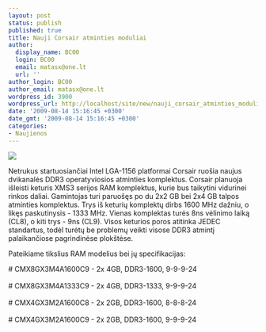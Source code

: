 ```yaml
---
layout: post
status: publish
published: true
title: Nauji Corsair atminties moduliai
author:
  display_name: BC00
  login: BC00
  email: matasx@one.lt
  url: ''
author_login: BC00
author_email: matasx@one.lt
wordpress_id: 3900
wordpress_url: http://localhost/site/new/nauji_corsair_atminties_moduliai/
date: '2009-08-14 15:16:45 +0300'
date_gmt: '2009-08-14 15:16:45 +0300'
categories:
- Naujienos
---
```

<div class="imgright"><img src="http://tbn1.google.com/images?q=tbn:sJK1jSnJ1rD7ZM:http://akuba.technews.lt/CorsairLogo.jpg"  /></div>
<p>Netrukus startuosiančiai Intel LGA-1156 platformai Corsair ruošia naujus dvikanalės DDR3 operatyviosios atminties komplektus. Corsair planuoja išleisti keturis XMS3 serijos RAM komplektus, kurie bus taikytini vidurinei rinkos daliai. Gamintojas turi paruošęs po du 2x2 GB bei 2x4 GB talpos atminties komplektus. Trys iš keturių komplektų dirbs 1600 MHz dažniu, o likęs paskutinysis - 1333 MHz. Vienas komplektas turės 8ns vėlinimo laiką (CL8), o kiti trys - 9ns (CL9). Visos keturios poros atitinka JEDEC standartus, todėl turėtų be problemų veikti visose DDR3 atmintį palaikančiose pagrindinėse plokštėse.</p>
<p>Pateikiame tikslius RAM modelius bei jų specifikacijas:</p>
<p># CMX8GX3M4A1600C9 - 2x 4GB, DDR3-1600, 9-9-9-24<br />
<br /># CMX8GX3M4A1333C9 - 2x 4GB, DDR3-1333, 9-9-9-24<br />
<br /># CMX4GX3M2A1600C8 - 2x 2GB, DDR3-1600, 8-8-8-24<br />
<br /># CMX4GX3M2A1600C9 - 2x 2GB, DDR3-1600, 9-9-9-24</p>
